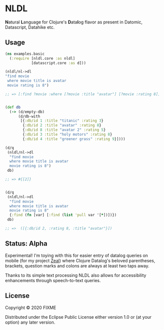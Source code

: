 # NLDL

**N**atural **L**anguage for Clojure's **D**ata**l**og flavor
as present in Datomic, Datascript, Datahike etc.


## Usage
```clojure
(ns examples.basic
  (:require [nldl.core :as nldl]
            [datascript.core :as d]))

(nldl/nl->dl
"find movie
 where movie title is avatar
 movie rating is 8")

;; => [:find ?movie :where [?movie :title "avatar"] [?movie :rating 8]]


(def db
  (-> (d/empty-db)
      (d/db-with
       [{:db/id 1 :title "titanic" :rating 3}
        {:db/id 2 :title "avatar" :rating 8}
        {:db/id 8 :title "avatar 2" :rating 5}
        {:db/id 3 :title "holy motors" :rating 8}
        {:db/id 4 :title "greener grass" :rating 9}])))

(d/q
 (nldl/nl->dl
  "find movie
  where movie title is avatar
  movie rating is 8")
 db)

;; => #{[2]}


(d/q
 (nldl/nl->dl
  "find movie
  where movie title is avatar
  movie rating is 8"
  {:find (fn [var] [:find (list 'pull var '[*])])})
 db)

;; =>  ([{:db/id 2, :rating 8, :title "avatar"}])
```

## Status: Alpha
Experimental! I'm toying with this for easier entry of datalog queries on mobile
(for my project [Zeal](https://github.com/den1k/zeal))
where Clojure Datalog's beloved parentheses, brackets, question marks and colons
are always at least two taps away.

Thanks to its simple text processing NLDL also allows for
accessibility enhancements through speech-to-text queries. 


## License

Copyright © 2020 FIXME

Distributed under the Eclipse Public License either version 1.0 or (at
your option) any later version.
